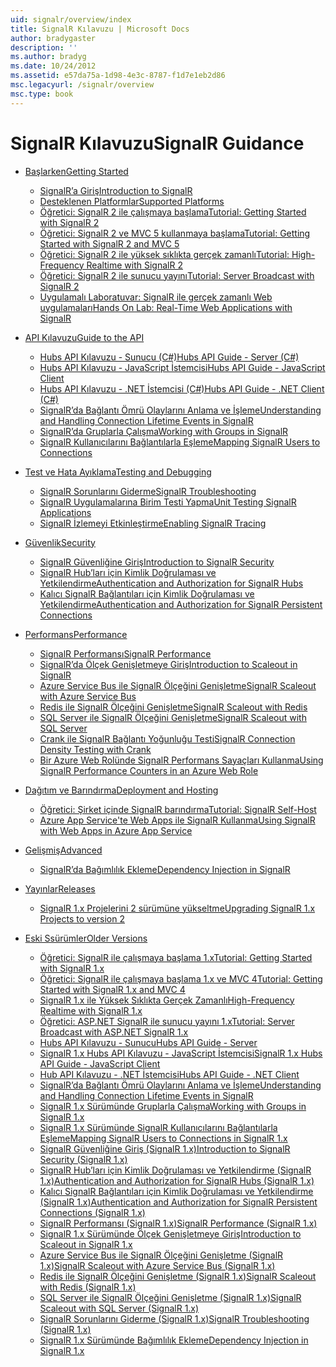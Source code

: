 ```yaml
---
uid: signalr/overview/index
title: SignalR Kılavuzu | Microsoft Docs
author: bradygaster
description: ''
ms.author: bradyg
ms.date: 10/24/2012
ms.assetid: e57da75a-1d98-4e3c-8787-f1d7e1eb2d86
msc.legacyurl: /signalr/overview
msc.type: book
---
```

<a name="signalr-guidance"></a><span data-ttu-id="73e6d-102">SignalR Kılavuzu</span><span class="sxs-lookup"><span data-stu-id="73e6d-102">SignalR Guidance</span></span>
====================
- [<span data-ttu-id="73e6d-103">Başlarken</span><span class="sxs-lookup"><span data-stu-id="73e6d-103">Getting Started</span></span>](getting-started/index.md)

    - [<span data-ttu-id="73e6d-104">SignalR’a Giriş</span><span class="sxs-lookup"><span data-stu-id="73e6d-104">Introduction to SignalR</span></span>](getting-started/introduction-to-signalr.md)
    - [<span data-ttu-id="73e6d-105">Desteklenen Platformlar</span><span class="sxs-lookup"><span data-stu-id="73e6d-105">Supported Platforms</span></span>](getting-started/supported-platforms.md)
    - [<span data-ttu-id="73e6d-106">Öğretici: SignalR 2 ile çalışmaya başlama</span><span class="sxs-lookup"><span data-stu-id="73e6d-106">Tutorial: Getting Started with SignalR 2</span></span>](getting-started/tutorial-getting-started-with-signalr.md)
    - [<span data-ttu-id="73e6d-107">Öğretici: SignalR 2 ve MVC 5 kullanmaya başlama</span><span class="sxs-lookup"><span data-stu-id="73e6d-107">Tutorial: Getting Started with SignalR 2 and MVC 5</span></span>](getting-started/tutorial-getting-started-with-signalr-and-mvc.md)
    - [<span data-ttu-id="73e6d-108">Öğretici: SignalR 2 ile yüksek sıklıkta gerçek zamanlı</span><span class="sxs-lookup"><span data-stu-id="73e6d-108">Tutorial: High-Frequency Realtime with SignalR 2</span></span>](getting-started/tutorial-high-frequency-realtime-with-signalr.md)
    - [<span data-ttu-id="73e6d-109">Öğretici: SignalR 2 ile sunucu yayını</span><span class="sxs-lookup"><span data-stu-id="73e6d-109">Tutorial: Server Broadcast with SignalR 2</span></span>](getting-started/tutorial-server-broadcast-with-signalr.md)
    - [<span data-ttu-id="73e6d-110">Uygulamalı Laboratuvar: SignalR ile gerçek zamanlı Web uygulamaları</span><span class="sxs-lookup"><span data-stu-id="73e6d-110">Hands On Lab: Real-Time Web Applications with SignalR</span></span>](getting-started/real-time-web-applications-with-signalr.md)
- [<span data-ttu-id="73e6d-111">API Kılavuzu</span><span class="sxs-lookup"><span data-stu-id="73e6d-111">Guide to the API</span></span>](guide-to-the-api/index.md)

    - [<span data-ttu-id="73e6d-112">Hubs API Kılavuzu - Sunucu (C#)</span><span class="sxs-lookup"><span data-stu-id="73e6d-112">Hubs API Guide - Server (C#)</span></span>](guide-to-the-api/hubs-api-guide-server.md)
    - [<span data-ttu-id="73e6d-113">Hubs API Kılavuzu - JavaScript İstemcisi</span><span class="sxs-lookup"><span data-stu-id="73e6d-113">Hubs API Guide - JavaScript Client</span></span>](guide-to-the-api/hubs-api-guide-javascript-client.md)
    - [<span data-ttu-id="73e6d-114">Hubs API Kılavuzu - .NET İstemcisi (C#)</span><span class="sxs-lookup"><span data-stu-id="73e6d-114">Hubs API Guide - .NET Client (C#)</span></span>](guide-to-the-api/hubs-api-guide-net-client.md)
    - [<span data-ttu-id="73e6d-115">SignalR’da Bağlantı Ömrü Olaylarını Anlama ve İşleme</span><span class="sxs-lookup"><span data-stu-id="73e6d-115">Understanding and Handling Connection Lifetime Events in SignalR</span></span>](guide-to-the-api/handling-connection-lifetime-events.md)
    - [<span data-ttu-id="73e6d-116">SignalR’da Gruplarla Çalışma</span><span class="sxs-lookup"><span data-stu-id="73e6d-116">Working with Groups in SignalR</span></span>](guide-to-the-api/working-with-groups.md)
    - [<span data-ttu-id="73e6d-117">SignalR Kullanıcılarını Bağlantılarla Eşleme</span><span class="sxs-lookup"><span data-stu-id="73e6d-117">Mapping SignalR Users to Connections</span></span>](guide-to-the-api/mapping-users-to-connections.md)
- [<span data-ttu-id="73e6d-118">Test ve Hata Ayıklama</span><span class="sxs-lookup"><span data-stu-id="73e6d-118">Testing and Debugging</span></span>](testing-and-debugging/index.md)

    - [<span data-ttu-id="73e6d-119">SignalR Sorunlarını Giderme</span><span class="sxs-lookup"><span data-stu-id="73e6d-119">SignalR Troubleshooting</span></span>](testing-and-debugging/troubleshooting.md)
    - [<span data-ttu-id="73e6d-120">SignalR Uygulamalarına Birim Testi Yapma</span><span class="sxs-lookup"><span data-stu-id="73e6d-120">Unit Testing SignalR Applications</span></span>](testing-and-debugging/unit-testing-signalr-applications.md)
    - [<span data-ttu-id="73e6d-121">SignalR İzlemeyi Etkinleştirme</span><span class="sxs-lookup"><span data-stu-id="73e6d-121">Enabling SignalR Tracing</span></span>](testing-and-debugging/enabling-signalr-tracing.md)
- [<span data-ttu-id="73e6d-122">Güvenlik</span><span class="sxs-lookup"><span data-stu-id="73e6d-122">Security</span></span>](security/index.md)

    - [<span data-ttu-id="73e6d-123">SignalR Güvenliğine Giriş</span><span class="sxs-lookup"><span data-stu-id="73e6d-123">Introduction to SignalR Security</span></span>](security/introduction-to-security.md)
    - [<span data-ttu-id="73e6d-124">SignalR Hub’ları için Kimlik Doğrulaması ve Yetkilendirme</span><span class="sxs-lookup"><span data-stu-id="73e6d-124">Authentication and Authorization for SignalR Hubs</span></span>](security/hub-authorization.md)
    - [<span data-ttu-id="73e6d-125">Kalıcı SignalR Bağlantıları için Kimlik Doğrulaması ve Yetkilendirme</span><span class="sxs-lookup"><span data-stu-id="73e6d-125">Authentication and Authorization for SignalR Persistent Connections</span></span>](security/persistent-connection-authorization.md)
- [<span data-ttu-id="73e6d-126">Performans</span><span class="sxs-lookup"><span data-stu-id="73e6d-126">Performance</span></span>](performance/index.md)

    - [<span data-ttu-id="73e6d-127">SignalR Performansı</span><span class="sxs-lookup"><span data-stu-id="73e6d-127">SignalR Performance</span></span>](performance/signalr-performance.md)
    - [<span data-ttu-id="73e6d-128">SignalR’da Ölçek Genişletmeye Giriş</span><span class="sxs-lookup"><span data-stu-id="73e6d-128">Introduction to Scaleout in SignalR</span></span>](performance/scaleout-in-signalr.md)
    - [<span data-ttu-id="73e6d-129">Azure Service Bus ile SignalR Ölçeğini Genişletme</span><span class="sxs-lookup"><span data-stu-id="73e6d-129">SignalR Scaleout with Azure Service Bus</span></span>](performance/scaleout-with-windows-azure-service-bus.md)
    - [<span data-ttu-id="73e6d-130">Redis ile SignalR Ölçeğini Genişletme</span><span class="sxs-lookup"><span data-stu-id="73e6d-130">SignalR Scaleout with Redis</span></span>](performance/scaleout-with-redis.md)
    - [<span data-ttu-id="73e6d-131">SQL Server ile SignalR Ölçeğini Genişletme</span><span class="sxs-lookup"><span data-stu-id="73e6d-131">SignalR Scaleout with SQL Server</span></span>](performance/scaleout-with-sql-server.md)
    - [<span data-ttu-id="73e6d-132">Crank ile SignalR Bağlantı Yoğunluğu Testi</span><span class="sxs-lookup"><span data-stu-id="73e6d-132">SignalR Connection Density Testing with Crank</span></span>](performance/signalr-connection-density-testing-with-crank.md)
    - [<span data-ttu-id="73e6d-133">Bir Azure Web Rolünde SignalR Performans Sayaçları Kullanma</span><span class="sxs-lookup"><span data-stu-id="73e6d-133">Using SignalR Performance Counters in an Azure Web Role</span></span>](performance/using-signalr-performance-counters-in-an-azure-web-role.md)
- [<span data-ttu-id="73e6d-134">Dağıtım ve Barındırma</span><span class="sxs-lookup"><span data-stu-id="73e6d-134">Deployment and Hosting</span></span>](deployment/index.md)

    - [<span data-ttu-id="73e6d-135">Öğretici: Şirket içinde SignalR barındırma</span><span class="sxs-lookup"><span data-stu-id="73e6d-135">Tutorial: SignalR Self-Host</span></span>](deployment/tutorial-signalr-self-host.md)
    - [<span data-ttu-id="73e6d-136">Azure App Service'te Web Apps ile SignalR Kullanma</span><span class="sxs-lookup"><span data-stu-id="73e6d-136">Using SignalR with Web Apps in Azure App Service</span></span>](deployment/using-signalr-with-azure-web-sites.md)
- [<span data-ttu-id="73e6d-137">Gelişmiş</span><span class="sxs-lookup"><span data-stu-id="73e6d-137">Advanced</span></span>](advanced/index.md)

    - [<span data-ttu-id="73e6d-138">SignalR’da Bağımlılık Ekleme</span><span class="sxs-lookup"><span data-stu-id="73e6d-138">Dependency Injection in SignalR</span></span>](advanced/dependency-injection.md)
- [<span data-ttu-id="73e6d-139">Yayınlar</span><span class="sxs-lookup"><span data-stu-id="73e6d-139">Releases</span></span>](releases/index.md)

    - [<span data-ttu-id="73e6d-140">SignalR 1.x Projelerini 2 sürümüne yükseltme</span><span class="sxs-lookup"><span data-stu-id="73e6d-140">Upgrading SignalR 1.x Projects to version 2</span></span>](releases/upgrading-signalr-1x-projects-to-20.md)
- [<span data-ttu-id="73e6d-141">Eski Ssürümler</span><span class="sxs-lookup"><span data-stu-id="73e6d-141">Older Versions</span></span>](older-versions/index.md)

    - [<span data-ttu-id="73e6d-142">Öğretici: SignalR ile çalışmaya başlama 1.x</span><span class="sxs-lookup"><span data-stu-id="73e6d-142">Tutorial: Getting Started with SignalR 1.x</span></span>](older-versions/tutorial-getting-started-with-signalr.md)
    - [<span data-ttu-id="73e6d-143">Öğretici: SignalR ile çalışmaya başlama 1.x ve MVC 4</span><span class="sxs-lookup"><span data-stu-id="73e6d-143">Tutorial: Getting Started with SignalR 1.x and MVC 4</span></span>](older-versions/tutorial-getting-started-with-signalr-and-mvc-4.md)
    - [<span data-ttu-id="73e6d-144">SignalR 1.x ile Yüksek Sıklıkta Gerçek Zamanlı</span><span class="sxs-lookup"><span data-stu-id="73e6d-144">High-Frequency Realtime with SignalR 1.x</span></span>](older-versions/tutorial-high-frequency-realtime-with-signalr.md)
    - [<span data-ttu-id="73e6d-145">Öğretici: ASP.NET SignalR ile sunucu yayını 1.x</span><span class="sxs-lookup"><span data-stu-id="73e6d-145">Tutorial: Server Broadcast with ASP.NET SignalR 1.x</span></span>](older-versions/tutorial-server-broadcast-with-aspnet-signalr.md)
    - [<span data-ttu-id="73e6d-146">Hubs API Kılavuzu - Sunucu</span><span class="sxs-lookup"><span data-stu-id="73e6d-146">Hubs API Guide - Server</span></span>](older-versions/signalr-1x-hubs-api-guide-server.md)
    - [<span data-ttu-id="73e6d-147">SignalR 1.x Hubs API Kılavuzu - JavaScript İstemcisi</span><span class="sxs-lookup"><span data-stu-id="73e6d-147">SignalR 1.x Hubs API Guide - JavaScript Client</span></span>](older-versions/signalr-1x-hubs-api-guide-javascript-client.md)
    - [<span data-ttu-id="73e6d-148">Hub API Kılavuzu - .NET İstemcisi</span><span class="sxs-lookup"><span data-stu-id="73e6d-148">Hubs API Guide - .NET Client</span></span>](older-versions/signalr-1x-hubs-api-guide-net-client.md)
    - [<span data-ttu-id="73e6d-149">SignalR’da Bağlantı Ömrü Olaylarını Anlama ve İşleme</span><span class="sxs-lookup"><span data-stu-id="73e6d-149">Understanding and Handling Connection Lifetime Events in SignalR</span></span>](older-versions/handling-connection-lifetime-events.md)
    - [<span data-ttu-id="73e6d-150">SignalR 1.x Sürümünde Gruplarla Çalışma</span><span class="sxs-lookup"><span data-stu-id="73e6d-150">Working with Groups in SignalR 1.x</span></span>](older-versions/working-with-groups.md)
    - [<span data-ttu-id="73e6d-151">SignalR 1.x Sürümünde SignalR Kullanıcılarını Bağlantılarla Eşleme</span><span class="sxs-lookup"><span data-stu-id="73e6d-151">Mapping SignalR Users to Connections in SignalR 1.x</span></span>](older-versions/mapping-users-to-connections.md)
    - [<span data-ttu-id="73e6d-152">SignalR Güvenliğine Giriş (SignalR 1.x)</span><span class="sxs-lookup"><span data-stu-id="73e6d-152">Introduction to SignalR Security (SignalR 1.x)</span></span>](older-versions/introduction-to-security.md)
    - [<span data-ttu-id="73e6d-153">SignalR Hub’ları için Kimlik Doğrulaması ve Yetkilendirme (SignalR 1.x)</span><span class="sxs-lookup"><span data-stu-id="73e6d-153">Authentication and Authorization for SignalR Hubs (SignalR 1.x)</span></span>](older-versions/hub-authorization.md)
    - [<span data-ttu-id="73e6d-154">Kalıcı SignalR Bağlantıları için Kimlik Doğrulaması ve Yetkilendirme (SignalR 1.x)</span><span class="sxs-lookup"><span data-stu-id="73e6d-154">Authentication and Authorization for SignalR Persistent Connections (SignalR 1.x)</span></span>](older-versions/persistent-connection-authorization.md)
    - [<span data-ttu-id="73e6d-155">SignalR Performansı (SignalR 1.x)</span><span class="sxs-lookup"><span data-stu-id="73e6d-155">SignalR Performance (SignalR 1.x)</span></span>](older-versions/signalr-performance.md)
    - [<span data-ttu-id="73e6d-156">SignalR 1.x Sürümünde Ölçek Genişletmeye Giriş</span><span class="sxs-lookup"><span data-stu-id="73e6d-156">Introduction to Scaleout in SignalR 1.x</span></span>](older-versions/scaleout-in-signalr.md)
    - [<span data-ttu-id="73e6d-157">Azure Service Bus ile SignalR Ölçeğini Genişletme (SignalR 1.x)</span><span class="sxs-lookup"><span data-stu-id="73e6d-157">SignalR Scaleout with Azure Service Bus (SignalR 1.x)</span></span>](older-versions/scaleout-with-windows-azure-service-bus.md)
    - [<span data-ttu-id="73e6d-158">Redis ile SignalR Ölçeğini Genişletme (SignalR 1.x)</span><span class="sxs-lookup"><span data-stu-id="73e6d-158">SignalR Scaleout with Redis (SignalR 1.x)</span></span>](older-versions/scaleout-with-redis.md)
    - [<span data-ttu-id="73e6d-159">SQL Server ile SignalR Ölçeğini Genişletme (SignalR 1.x)</span><span class="sxs-lookup"><span data-stu-id="73e6d-159">SignalR Scaleout with SQL Server (SignalR 1.x)</span></span>](older-versions/scaleout-with-sql-server.md)
    - [<span data-ttu-id="73e6d-160">SignalR Sorunlarını Giderme (SignalR 1.x)</span><span class="sxs-lookup"><span data-stu-id="73e6d-160">SignalR Troubleshooting (SignalR 1.x)</span></span>](older-versions/troubleshooting.md)
    - [<span data-ttu-id="73e6d-161">SignalR 1.x Sürümünde Bağımlılık Ekleme</span><span class="sxs-lookup"><span data-stu-id="73e6d-161">Dependency Injection in SignalR 1.x</span></span>](older-versions/dependency-injection.md)
